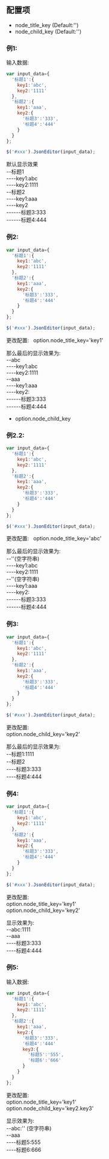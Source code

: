  
## 配置项
* node_title_key  (Default:'')
* node_child_key  (Default:'')

### 例1:

输入数据:
```js
var input_data={
  '标题1':{
    key1:'abc',
    key2:'1111'
  },
  '标题2':{
    key1:'aaa',
    key2:{
      '标题3':'333',
      '标题4':'444'
    }
  }
};

$('#xxx').JsonEditor(input_data);
```

默认显示效果    
--标题1  
----key1:abc  
----key2:1111  
--标题2  
----key1:aaa  
----key2  
------标题3:333  
------标题4:444  



### 例2:
```js
var input_data={
  '标题1':{
    key1:'abc',
    key2:'1111'
  },
  '标题2':{
    key1:'aaa',
    key2:{
      '标题3':'333',
      '标题4':'444'
    }
  }
};

$('#xxx').JsonEditor(input_data);
```
更改配置:   
option.node_title_key='key1'

那么最后的显示效果为:    
--abc  
----key1:abc  
----key2:1111  
--aaa  
----key1:aaa  
----key2:  
------标题3:333  
------标题4:444  

* option.node_child_key

### 例2.2:
```js
var input_data={
  '标题1':{
    key1:'abc',
    key2:'1111'
  },
  '标题2':{
    key1:'aaa',
    key2:{
      '标题3':'333',
      '标题4':'444'
    }
  }
};

$('#xxx').JsonEditor(input_data);
```
更改配置:   
option.node_title_key='abc'

那么最后的显示效果为:    
--''(空字符串)   
----key1:abc        
----key2:1111        
--''(空字符串)   
----key1:aaa   
----key2:  
------标题3:333  
------标题4:444  


### 例3:
```js
var input_data={
  '标题1':{
    key1:'abc',
    key2:'1111'
  },
  '标题2':{
    key1:'aaa',
    key2:{
      '标题3':'333',
      '标题4':'444'
    }
  }
};

$('#xxx').JsonEditor(input_data);
```
更改配置:    
option.node_child_key='key2'  

那么最后的显示效果为:     
--标题1:1111    
--标题2   
----标题3:333  
----标题4:444  

### 例4:
```js
var input_data={
  '标题1':{
    key1:'abc',
    key2:'1111'
  },
  '标题2':{
    key1:'aaa',
    key2:{
      '标题3':'333',
      '标题4':'444'
    }
  }
};

$('#xxx').JsonEditor(input_data);
```
更改配置:      
option.node_title_key='key1'  
option.node_child_key='key2'  

显示效果为:    
--abc:1111  
--aaa  
----标题3:333  
----标题4:444  

### 例5:
输入数据:
```js
var input_data={
  '标题1':{
    key1:'abc',
    key2:'1111'
  },
  '标题2':{
    key1:'aaa',
    key2:{
      '标题3':'333',
      '标题4':'444'
      key3:{
        '标题5':'555',
        '标题6':'666'
      }
    }
  }
};
```
更改配置:      
option.node_title_key='key1'  
option.node_child_key='key2.key3'  

显示效果为:    
--abc:''  (空字符串)  
--aaa  
----标题5:555   
----标题6:666   
